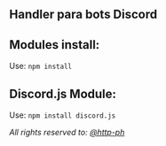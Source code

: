 ## Handler para bots Discord


## Modules install:
Use: `npm install`

## Discord.js Module:
Use: `npm install discord.js`

*All rights reserved to: [@http-ph](https://discord.com/users/414114974860836864)*
